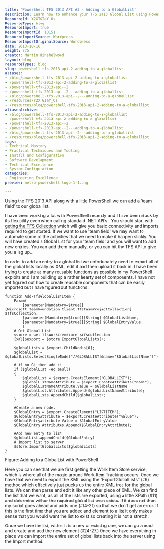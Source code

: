 ```yaml
---
title: 'PowerShell TFS 2013 API #2 - Adding to a GlobalList'
description: Learn how to enhance your TFS 2013 Global List using PowerShell. Automate team field additions effortlessly with our step-by-step guide and reusable functions.
ResourceId: Y2XTGIaY_Os
ResourceType: blog
ResourceImport: true
ResourceImportId: 10151
ResourceImportSource: Wordpress
ResourceImportOriginalSource: Wordpress
date: 2013-10-16
weight: 775
creator: Martin Hinshelwood
layout: blog
resourceTypes: blog
slug: powershell-tfs-2013-api-2-adding-to-a-globallist
aliases:
- /blog/powershell-tfs-2013-api-2-adding-to-a-globallist
- /powershell-tfs-2013-api-2-adding-to-a-globallist
- /powershell-tfs-2013-api--2
- /powershell-tfs-2013-api--2---adding-to-a-globallist
- /blog/powershell-tfs-2013-api--2---adding-to-a-globallist
- /resources/Y2XTGIaY_Os
- /resources/blog/powershell-tfs-2013-api-2-adding-to-a-globallist
aliasesArchive:
- /blog/powershell-tfs-2013-api-2-adding-to-a-globallist
- /powershell-tfs-2013-api-2-adding-to-a-globallist
- /powershell-tfs-2013-api--2
- /powershell-tfs-2013-api--2---adding-to-a-globallist
- /blog/powershell-tfs-2013-api--2---adding-to-a-globallist
- /resources/blog/powershell-tfs-2013-api-2-adding-to-a-globallist
tags:
- Technical Mastery
- Practical Techniques and Tooling
- Install and Configuration
- Software Development
- Technical Excellence
- System Configuration
categories:
- Engineering Excellence
preview: metro-powershell-logo-1-1.png

---
```

Using the TFS 2013 API along with a little PowerShell we can add a ‘team field’ to our global list.

I have been working a lot with PowerShell recently and I have been stuck by its flexibility even when calling standard .NET API’s.  You should start with g[eting the TFS Collection](http://nkdagility.com/powershell-tfs-2013-api-0-get-tfscollection-and-tfs-services/ "Get TFS Collection") which will give you basic connectivity and imports required to get started. If we want to use 'team field' we may want to automate some of the activities that we need to make it happen slickly. You will have created a Global List for your 'team field' and you will want to add new entries. You can add them manually, or you can hit the TFS API to give you a leg up...

In order to add an entry to a global list we unfortunately need to export all of the global lists locally as XML, edit it and then upload it back in. I have been trying to create as many reusable functions as possible in my PowerShell exploits and I am building up a rather hearty set of components. I have not yet figured out how to create reusable components that can be easily imported but I have figured out functions:

```
function Add-TfsGlobalListItem {
    Param(
        [parameter(Mandatory=$true)][Microsoft.TeamFoundation.Client.TfsTeamProjectCollection] $TfsCollection,
        [parameter(Mandatory=$true)][String] $GlobalListName,
        [parameter(Mandatory=$true)][String] $GlobalEntryValue
        )
    # Get Global List
    $store = Get-TfsWorkItemStore $TfsCollection
    [xml]$export = $store.ExportGlobalLists();

    $globalLists = $export.ChildNodes[0];
    $globalList = $globalLists.SelectSingleNode("//GLOBALLIST[@name='$GlobalListName']")

    # if no GL then add it
    If ($globalList -eq $null)
    {
        $globalList = $export.CreateElement("GLOBALLIST");
        $globalListNameAttribute = $export.CreateAttribute("name");
        $globalListNameAttribute.Value = $GlobalListName
        $globalList.Attributes.Append($globalListNameAttribute);
        $globalLists.AppendChild($globalList);
    }

    #Create a new node.
    $GlobalEntry = $export.CreateElement("LISTITEM");
    $GlobalEntryAttribute = $export.CreateAttribute("value");
    $GlobalEntryAttribute.Value = $GlobalEntryValue
    $GlobalEntry.Attributes.Append($GlobalEntryAttribute);

    #Add new entry to list
    $globalList.AppendChild($GlobalEntry)
    # Import list to server
    $store.ImportGlobalLists($globalLists)
}

```

Figure: Adding to a GlobalList with PowerShell

Here you can see that we are first getting the Work Item Store service, which is where all of the magic around Work Item Tracking occurs. Once we have that we need to export the XML using the “ExportGlobalLists” (#9) method which effectively just pucks up the entire XML tree for the global lists. We can then parse and edit it like any other piece of XML. We can find the list that we want, as all of the lists are exported, using a little XPath (#11)  and determine wither the required global list even exists. If it does not then my script goes ahead and adds one (#14-21) so that we don’t get an error. If this is the first time that you are added and element to a list it only makes sense that you would want the list to exist so creating it is not a stretch.

Once we have the list, wither it is a new or existing one, we can go ahead and create and add the new element (#24-27.) Once we have everything in place we can import the entire set of global lists back into the server using the Import method.
